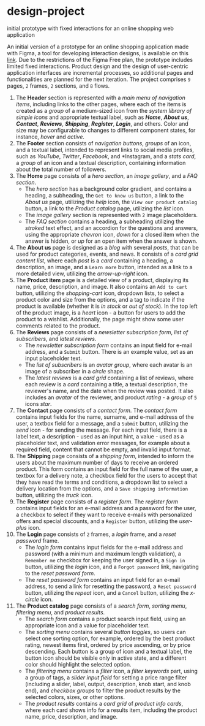 # design-project
initial prototype with fixed interactions for an online shopping web application 

An initial version of a prototype for an online shopping application made with Figma, a tool for developing interaction designs, is available on this [link](https://www.figma.com/design/Y1L9pPHhVuViYcMEvOztvQ/Design-project). Due to the restrictions of the Figma Free plan, the prototype includes limited fixed interactions. Product design and the design of user-centric application interfaces are incremental processes, so additional pages and functionalities are planned for the next iteration. The project comprises `9` pages, `2` frames, `2` sections, and `8` flows. 
1. The **Header** section is represented with a *main menu of navigation items*, including links to the other pages, where each of the items is created as a *group* of a medium-sized icon from the *system library of simple icons* and appropriate textual label, such as ***Home***, ***About us***, ***Contact***, ***Reviews***, ***Shipping***, ***Register***, ***Login***, and others. Color and size may be configurable to changes to different component states, for instance, *hover* and *active*. 
2. The **Footer** section consists of *navigation buttons*, *groups* of an icon, and a textual label, intended to represent links to social media profiles, such as *YouTube*, *Twitter*, *Facebook*, and *Instagram, and a *stats card*, a *group* of an icon and a textual description, containing information about the total number of followers.
3. The **Home** page consists of a *hero section*, an *image gallery*, and a *FAQ section*.
   * The *hero section* has a background color gradient, and contains a heading, a subheading, the `Get to know us` button, a link to the *About us* page, utilizing the *help* icon, the `View our product catalog` button, a link to the *Product catalog* page, utilizing the *list* icon.
   * The *image gallery* section is represented with `2` image placeholders.
   * The *FAQ section* contains a heading, a subheading utilizing the *stroked* text effect, and an accordion for the questions and answers, using the appropriate *chevron* icon, *down* for a closed item when the answer is hidden, or *up* for an open item when the answer is shown.
4. The **About us** page is designed as a *blog* with several *posts*, that can be used for product categories, events, and news. It consists of a *card grid content list*, where each *post* is a *card* containing a heading, a description, an image, and a `Learn more` button, intended as a link to a more detailed view, utilizing the *arrow-up-right* icon.
5. The **Product item** page is a detailed view of a product, displaying its name, price, description, and image. It also contains an `Add to cart` button, utilizing the *shopping-cart* icon, dropdown lists, to select a product color and size from the options, and a tag to indicate if the product is available (whether it is *in stock* or *out of stock*). In the top left of the product image, is a *heart* icon - a button for users to add the product to a wishlist. Additionally, the page might show some user comments related to the product. 
6. The **Reviews** page consists of a *newsletter subscription form*, *list of subscribers*, and *latest reviews*.
   * The *newsletter subscription form* contains an input field for e-mail address, and a `Submit` button. There is an example value, set as an input placeholder text.
   * The *list of subscribers* is an *avatar group*, where each avatar is an image of a subscriber in a *circle* shape.
   * The *latest reviews* is a *card grid* containing a list of reviews, where each review is a *card* containing a title, a textual description, the reviewer's name, and the date when the review was posted. It also includes an *avatar* of the reviewer, and product *rating* - a *group* of `5` icons *star*.
7. The **Contact** page consists of a *contact form*. The *contact form* contains input fields for the name, surname, and e-mail address of the user, a textbox field for a message, and a `Submit` button, utilizing the *send* icon - for sending the message. For each input field, there is a label text, a description - used as an input hint, a value - used as a placeholder text, and validation error messages, for example about a required field, content that cannot be empty, and invalid input format.
8. The **Shipping** page consists of a *shipping form*, intended to inform the users about the maximum number of days to receive an ordered product. This form contains an input field for the full name of the user, a textbox for a delivery note, a checkbox field for the users to accept that they have read the terms and conditions, a dropdown list to select a delivery location from the options, and a `Save shipping information` button, utilizing the *truck* icon.
9. The **Register** page consists of a *register form*. The *register form* contains input fields for an e-mail address and a password for the user, a checkbox to select if they want to receive e-mails with personalized offers and special discounts, and a `Register` button, utilizing the *user-plus* icon.
10. The **Login** page consists of `2` frames, a *login* frame, and a *reset password* frame.
    * The *login form* contains input fields for the e-mail address and password (with a minimum and maximum length validation), a `Remember me` checkbox for keeping the user signed in, a `Sign in` button, utilizing the *login* icon, and a `Forgot password` link, navigating to the *reset password form*.
    * The *reset password form* contains an input field for an e-mail address, to send a link for resetting the password, a `Reset password` button, utilizing the *repeat* icon, and a `Cancel` button, utilizing the *x-circle* icon.
11. The **Product catalog** page consists of a *search form*, *sorting menu*, *filtering menu*, and *product results*.
    * The *search form* contains a product search input field, using an appropriate icon and a value for placeholder text.
    * The *sorting menu* contains several *button toggles*, so users can select one sorting option, for example, ordered by the best product rating, newest items first, ordered by price ascending, or by price descending. Each button is a group of icon and a textual label, the button icon should be visible only in active state, and a different color should highlight the selected option.
    * The *filtering menu* contains a *filter* icon, a *filter keywords* part, using a group of tags, a *slider input field* for setting a price range filter (including a slider, label, output, description, knob start, and knob end), and *checkbox groups* to filter the product results by the selected colors, sizes, or other options.
    * The *product results* contains a *card grid* of *product info cards*, where each card shows info for a results item, including the product name, price, description, and image. 
